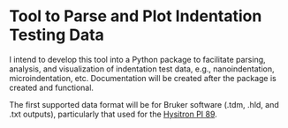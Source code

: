 # Tool to Parse and Plot Indentation Testing Data
I intend to develop this tool into a Python package to facilitate parsing, analysis, and visualization of indentation test data, e.g., nanoindentation, microindentation, etc. Documentation will be created after the package is created and functional. 

The first supported data format will be for Bruker software (.tdm, .hld, and .txt outputs), particularly that used for the [Hysitron PI 89](https://www.bruker.com/en/products-and-solutions/test-and-measurement/nanomechanical-instruments-for-sem-tem/hysitron-pi-89-sem-picoindenter.html).


